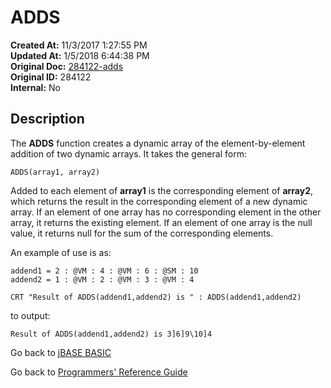 # ADDS

**Created At:** 11/3/2017 1:27:55 PM  
**Updated At:** 1/5/2018 6:44:38 PM  
**Original Doc:** [284122-adds](https://docs.jbase.com/36868-jbase-basic/284122-adds)  
**Original ID:** 284122  
**Internal:** No  

## Description

The **ADDS** function creates a dynamic array of the element-by-element addition of two dynamic arrays. It takes the general form:

```
ADDS(array1, array2)
```

Added to each element of **array1** is the corresponding element of **array2**, which returns the result in the corresponding element of a new dynamic array. If an element of one array has no corresponding
element in the other array, it returns the existing element. If an element of one array is the null value, it returns null for the sum of the corresponding elements.

An example of use is as:

```
addend1 = 2 : @VM : 4 : @VM : 6 : @SM : 10
addend2 = 1 : @VM : 2 : @VM : 3 : @VM : 4

CRT "Result of ADDS(addend1,addend2) is " : ADDS(addend1,addend2)
```

to output:

```
Result of ADDS(addend1,addend2) is 3]6]9\10]4
```

Go back to [jBASE BASIC](./../README.md)

Go back to [Programmers' Reference Guide](./../../reference-guides/jbc/README.md)
